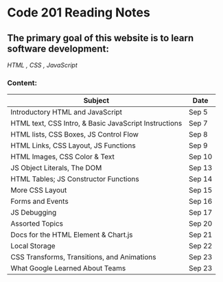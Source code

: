 # Code 201 Reading Notes


## The primary goal of this website is to learn software development:
*HTML , CSS , JavaScript*

### Content:
| Subject | Date |
|---------|------|
| Introductory HTML and JavaScript | Sep 5 |
| HTML text, CSS Intro, & Basic JavaScript Instructions | Sep 7 |
| HTML lists, CSS Boxes, JS Control Flow | Sep 8 |
| HTML Links, CSS Layout, JS Functions | Sep 9 |
| HTML Images, CSS Color & Text | Sep 10 |
| JS Object Literals, The DOM | Sep 13 |
| HTML Tables; JS Constructor Functions | Sep 14 |
| More CSS Layout | Sep 15 |
| Forms and Events | Sep 16 |
| JS Debugging | Sep 17 |
| Assorted Topics | Sep 20 |
| Docs for the HTML <canvas> Element & Chart.js | Sep 21 |
| Local Storage | Sep 22 |
| CSS Transforms, Transitions, and Animations | Sep 23 | 
| What Google Learned About Teams | Sep 23 |
